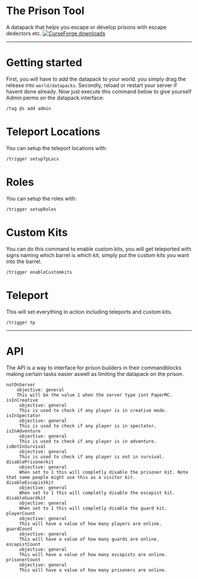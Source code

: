 # The Prison Tool
 A datapack that helps you escape or develop prisons with escape dedectors etc.
[![CurseForge downloads](http://cf.way2muchnoise.eu/full_557136_downloads.svg)](https://www.curseforge.com/minecraft/texture-packs/the-prison-tool)

---
# Getting started
First, you will have to add the datapack to your world. you simply drag the release into ``world/datapacks``.
Secondly, reload or restart your server if havent done already. Now just execute this command below to give yourself Admin perms on the datapack interface:
```
/tag @s add admin
```
# Teleport Locations
You can setup the teleport locations with:
```
/trigger setupTpLocs
```
# Roles
You can setup the roles with:
```
/trigger setupRoles
```
# Custom Kits
You can do this command to enable custom kits, you will get teleported with signs naming which barrel is which kit, simply put the custom kits you want into the barrel.
```
/trigger enableCustomkits
```
# Teleport
This will set everything in action including teleports and custom kits.
```
/trigger tp
```
---
# API
  The API is a way to interface for prison builders in their commandblocks making certain tasks easier aswell as limiting the datapack on the prison.
  ```
 notOnServer
      objective: general       
      This will be the value 1 when the server type isnt PaperMC.
 isInCreative
       objective: general
       This is used to check if any player is in creative mode.
 isInSpectator
       objective: general       
       This is used to check if any player is in spectator.
 isInAdventure
       objective: general
       This is used to check if any player is in adventure.
 isNotInSurvival
       objective: general
       This is used to check if any player is not in survival.
 disablePrisonerkit
       objective: general
       When set to 1 this will completly disable the prisoner kit. Note that some people might use this as a visitor kit.
 disableEscapistkit
       objective: general
       When set to 1 this will completly disable the escapist kit.
 disableGuardkit
       objective: general
       When set to 1 this will completly disable the guard kit.
 playerCount
       objective: general
       This will have a value of how many players are online.
 guardCount
       objective: general
       This will have a value of how many guards are online.
 escapistCount
       objective: general
       This will have a value of how many escapists are online.
 prisonerCount
       objective: general
       This will have a value of how many prisoners are online.
  ```


